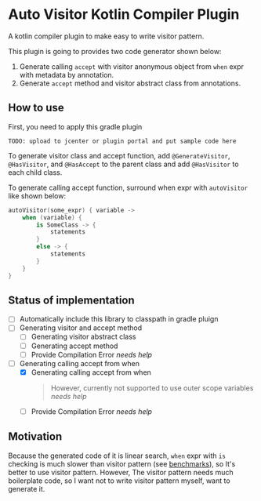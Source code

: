 Auto Visitor Kotlin Compiler Plugin
====

A kotlin compiler plugin to make easy to write visitor pattern.

This plugin is going to provides two code generator shown below:

1. Generate calling `accept` with visitor anonymous object from `when` expr 
   with metadata by annotation.
1. Generate `accept` method and visitor abstract class from annotations.

## How to use

First, you need to apply this gradle plugin

    TODO: upload to jcenter or plugin portal and put sample code here

To generate visitor class and accept function, 
add `@GenerateVisitor`, `@HasVisitor`, and `@HasAccept` to the parent class and
add `@HasVisitor` to each child class.

To generate calling accept function, surround when expr with `autoVisitor` like shown below:

```kotlin
autoVisitor(some_expr) { variable ->
    when (variable) {
        is SomeClass -> {
            statements
        }
        else -> {
            statements
        }
    }
}
```

## Status of implementation

- [ ] Automatically include this library to classpath in gradle pluign
- [ ] Generating visitor and accept method
    - [ ] Generating visitor abstract class
    - [ ] Generating accept method
    - [ ] Provide Compilation Error *needs help*
- [ ] Generating calling accept from when
    - [x] Generating calling accept from when
      > However, currently not supported to use outer scope variables *needs help*
    - [ ] Provide Compilation Error *needs help*

## Motivation

Because the generated code of it is linear search, 
`when` expr with `is` checking is much slower than visitor pattern
(see [benchmarks](./benchmarks)), so It's better to use visitor pattern. 
However, The visitor pattern needs much boilerplate code, 
so I want not to write visitor pattern myself, want to generate it.


